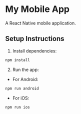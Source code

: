 # My Mobile App

A React Native mobile application.

## Setup Instructions

1. Install dependencies:
```bash
npm install
```

2. Run the app:
- For Android:
```bash
npm run android
```
- For iOS:
```bash
npm run ios
```
